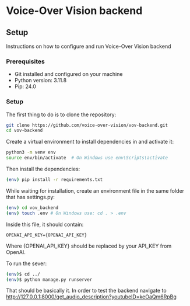 # Voice-Over Vision backend

## Setup
Instructions on how to configure and run Voice-Over Vision backend

### Prerequisites
- Git installed and configured on your machine
- Python version: 3.11.8
- Pip: 24.0

### Setup
The first thing to do is to clone the repository:

```sh
git clone https://github.com/voice-over-vision/vov-backend.git
cd vov-backend
```


Create a virtual environment to install dependencies in and activate it:

```sh
python3 -m venv env
source env/bin/activate  # On Windows use env\Scripts\activate
```

Then install the dependencies:

```sh
(env) pip install -r requirements.txt
```

While waiting for installation, create an environment file in the same folder that has settings.py:

```sh
(env) cd vov_backend
(env) touch .env # On Windows use: cd . > .env
```
Inside this file, it should contain:

```
OPENAI_API_KEY={OPENAI_API_KEY}
```

Where {OPENAI_API_KEY} should be replaced by your API_KEY from OpenAI.

To run the sever:
```sh
(env)$ cd ../
(env)$ python manage.py runserver
```
That should be basically it. In order to test the backend navigate to http://127.0.0.1:8000/get_audio_description?youtubeID=keOaQm6RpBg
